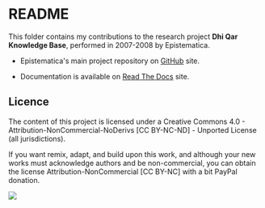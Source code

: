 # README

This folder contains my contributions to the research project **Dhi Qar Knowledge Base**, 
performed in 2007-2008 by Epistematica.

- Epistematica's main project repository on [GitHub](https://github.com/Epistematica/dhiqar-knowledgebase) site.

- Documentation is available on [Read The Docs](http://dhiqar-knowledgebase.readthedocs.io/en/latest/) site.

## Licence

The content of this project is licensed under a Creative Commons 4.0 - Attribution-NonCommercial-NoDerivs [CC BY-NC-ND] - Unported License (all jurisdictions).

If you want remix, adapt, and build upon this work, and although your new works must acknowledge authors and be non-commercial, you can obtain the license Attribution-NonCommercial [CC BY-NC] with a bit PayPal donation.

[![](https://www.paypalobjects.com/en_US/i/btn/btn_donateCC_LG.gif)](https://www.paypal.com/donate?business=XQJ7ZSZMW8V3N&currency_code=EUR)